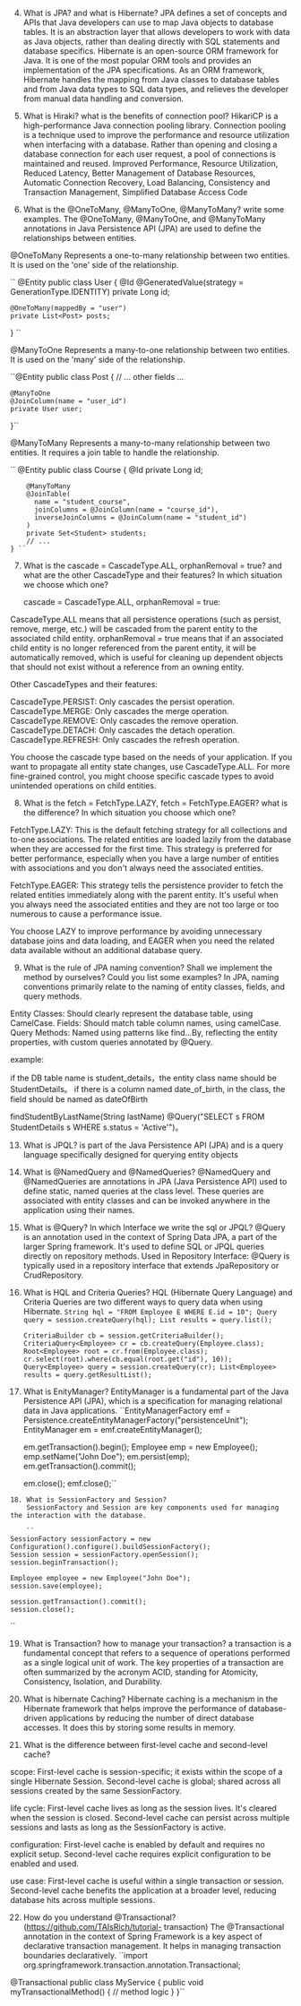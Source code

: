 4.  What is JPA? and what is Hibernate?
    JPA defines a set of concepts and APIs that Java developers can use to map Java objects to database tables. It is an abstraction layer that allows developers to work with data as Java objects, rather than dealing directly with SQL statements and database specifics.
    Hibernate is an open-source ORM framework for Java. It is one of the most popular ORM tools and provides an implementation of the JPA specifications. As an ORM framework, Hibernate handles the mapping from Java classes to database tables and from Java data types to SQL data types, and relieves the developer from manual data handling and conversion.

5.  What is Hiraki? what is the benefits of connection pool?
    HikariCP is a high-performance Java connection pooling library. Connection pooling is a technique used to improve the performance and resource utilization when interfacing with a database. Rather than opening and closing a database connection for each user request, a pool of connections is maintained and reused.
    Improved Performance, Resource Utilization, Reduced Latency, Better Management of Database Resources, Automatic Connection Recovery, Load Balancing, Consistency and Transaction Management, Simplified Database Access Code

6.  What is the  @OneToMany, @ManyToOne, @ManyToMany? write some examples.
    The @OneToMany, @ManyToOne, and @ManyToMany annotations in Java Persistence API (JPA) are used to define the relationships between entities.

@OneToMany
Represents a one-to-many relationship between two entities. It is used on the 'one' side of the relationship.

`` @Entity
public class User {
@Id
@GeneratedValue(strategy = GenerationType.IDENTITY)
private Long id;

    @OneToMany(mappedBy = "user")
    private List<Post> posts;
}
``

@ManyToOne
Represents a many-to-one relationship between two entities. It is used on the 'many' side of the relationship.

``@Entity
public class Post {
// ... other fields ...

    @ManyToOne
    @JoinColumn(name = "user_id")
    private User user;
}``

@ManyToMany
Represents a many-to-many relationship between two entities. It requires a join table to handle the relationship.

`` @Entity
    public class Course {
    @Id
    private Long id;
    
        @ManyToMany
        @JoinTable(
          name = "student_course",
          joinColumns = @JoinColumn(name = "course_id"),
          inverseJoinColumns = @JoinColumn(name = "student_id")
        )
        private Set<Student> students;
        // ...
    } ``


7. What is the  cascade = CascadeType.ALL, orphanRemoval = true? and what
   are the other CascadeType and their features? In which situation we choose
   which one?

   cascade = CascadeType.ALL, orphanRemoval = true:

CascadeType.ALL means that all persistence operations (such as persist, remove, merge, etc.) will be cascaded from the parent entity to the associated child entity.
orphanRemoval = true means that if an associated child entity is no longer referenced from the parent entity, it will be automatically removed, which is useful for cleaning up dependent objects that should not exist without a reference from an owning entity.

Other CascadeTypes and their features:

CascadeType.PERSIST: Only cascades the persist operation.
CascadeType.MERGE: Only cascades the merge operation.
CascadeType.REMOVE: Only cascades the remove operation.
CascadeType.DETACH: Only cascades the detach operation.
CascadeType.REFRESH: Only cascades the refresh operation.

You choose the cascade type based on the needs of your application. If you want to propagate all entity state changes, use CascadeType.ALL. For more fine-grained control, you might choose specific cascade types to avoid unintended operations on child entities.


8.  What is the  fetch = FetchType.LAZY, fetch = FetchType.EAGER? what is the
    difference? In which situation you choose which one?

FetchType.LAZY: This is the default fetching strategy for all collections and to-one associations. The related entities are loaded lazily from the database when they are accessed for the first time. This strategy is preferred for better performance, especially when
you have a large number of entities with associations and you don't always need the associated entities.

FetchType.EAGER: This strategy tells the persistence provider to fetch the related entities immediately along with the parent entity. It's useful when you always need the associated entities and they are not too large or too numerous to cause a performance issue.

You choose LAZY to improve performance by avoiding unnecessary database joins and data loading, and EAGER when you need the related data available without an additional database query.

9.  What is the rule of JPA naming convention? Shall we implement the method by
    ourselves? Could you list some examples?
    In JPA, naming conventions primarily relate to the naming of entity classes, fields, and query methods.

Entity Classes: Should clearly represent the database table, using CamelCase.
Fields: Should match table column names, using camelCase.
Query Methods: Named using patterns like find...By, reflecting the entity properties, with custom queries annotated by @Query.

example:

if the DB table name is student_details，the entity class name should be StudentDetails。
if there is a column named date_of_birth, in the class, the field should be named as dateOfBirth

findStudentByLastName(String lastName)
@Query("SELECT s FROM StudentDetails s WHERE s.status = 'Active'")。

13. What is JPQL?
    is part of the Java Persistence API (JPA) and is a query language specifically designed for querying entity objects

14. What is @NamedQuery and @NamedQueries?
    @NamedQuery and @NamedQueries are annotations in JPA (Java Persistence API) used to define static, named queries at the class level. These queries are associated with entity classes and can be invoked anywhere in the application using their names.

15. What is @Query? In which Interface we write the sql or JPQL?
    @Query is an annotation used in the context of Spring Data JPA, a part of the larger Spring framework. It's used to define SQL or JPQL queries directly on repository methods.
    Used in Repository Interface: @Query is typically used in a repository interface that extends JpaRepository or CrudRepository.

16. What is HQL and Criteria Queries?
    HQL (Hibernate Query Language) and Criteria Queries are two different ways to query data when using Hibernate.
    ``String hql = "FROM Employee E WHERE E.id = 10";
    Query query = session.createQuery(hql);
    List results = query.list();``

    ``CriteriaBuilder cb = session.getCriteriaBuilder();
    CriteriaQuery<Employee> cr = cb.createQuery(Employee.class);
    Root<Employee> root = cr.from(Employee.class);
    cr.select(root).where(cb.equal(root.get("id"), 10));
    Query<Employee> query = session.createQuery(cr);
    List<Employee> results = query.getResultList();``


17.  What is EnityManager?
     EntityManager is a fundamental part of the Java Persistence API (JPA), which is a specification for managing relational data in Java applications.
    ``EntityManagerFactory emf = Persistence.createEntityManagerFactory("persistenceUnit");
        EntityManager em = emf.createEntityManager();
        
        em.getTransaction().begin();
        Employee emp = new Employee();
        emp.setName("John Doe");
        em.persist(emp);
        em.getTransaction().commit();
        
        em.close();
        emf.close();``

    18. What is SessionFactory and Session?
        SessionFactory and Session are key components used for managing the interaction with the database.
    
        ``
    SessionFactory sessionFactory = new Configuration().configure().buildSessionFactory();
    Session session = sessionFactory.openSession();
    session.beginTransaction();

    Employee employee = new Employee("John Doe");
    session.save(employee);

    session.getTransaction().commit();
    session.close();
``
    
19. What is Transaction? how to manage your transaction?
    a transaction is a fundamental concept that refers to a sequence of operations performed as a single logical unit of work. The key properties of a transaction are often summarized by the acronym ACID, standing for Atomicity, Consistency, Isolation, and Durability.

20. What is hibernate Caching?
    Hibernate caching is a mechanism in the Hibernate framework that helps improve the performance of database-driven applications by reducing the number of direct database accesses. It does this by storing some results in memory.

21. What is the difference between first-level cache and second-level cache?

scope:
First-level cache is session-specific; it exists within the scope of a single Hibernate Session.
Second-level cache is global; shared across all sessions created by the same SessionFactory.

life cycle:
First-level cache lives as long as the session lives. It's cleared when the session is closed.
Second-level cache can persist across multiple sessions and lasts as long as the SessionFactory is active.

configuration:
First-level cache is enabled by default and requires no explicit setup.
Second-level cache requires explicit configuration to be enabled and used.

use case:
First-level cache is useful within a single transaction or session.
Second-level cache benefits the application at a broader level, reducing database hits across multiple sessions.

22. How do you understand @Transactional? (https://github.com/TAIsRich/tutorial-
    transaction)
    The @Transactional annotation in the context of Spring Framework is a key aspect of declarative transaction management. It helps in managing transaction boundaries declaratively. 
``import org.springframework.transaction.annotation.Transactional;

@Transactional
public class MyService {
public void myTransactionalMethod() {
// method logic
}
}``